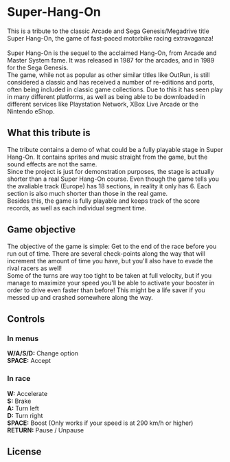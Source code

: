 # Super-Hang-On

This is a tribute to the classic Arcade and Sega Genesis/Megadrive title Super Hang-On, the game of fast-paced motorbike racing extravaganza! <br />
<br />
Super Hang-On is the sequel to the acclaimed Hang-On, from Arcade and Master System fame. It was released in 1987 for the arcades, and in 1989 for the Sega Genesis. <br />
The game, while not as popular as other similar titles like OutRun, is still considered a classic and has received a number of re-editions and ports, often being included in classic game collections. Due to this it has seen play in many different platforms, as well as being able to be downloaded in different services like Playstation Network, XBox Live Arcade or the Nintendo eShop. 

## What this tribute is

The tribute contains a demo of what could be a fully playable stage in Super Hang-On. It contains sprites and music straight from the game, but the sound effects are not the same.<br />
Since the project is just for demonstration purposes, the stage is actually shorter than a real Super Hang-On course. Even though the game tells you the avaliable track (Europe) has 18 sections, in reality it only has 6. Each section is also much shorter than those in the real game.<br />
Besides this, the game is fully playable and keeps track of the score records, as well as each individual segment time.<br />

## Game objective

The objective of the game is simple: Get to the end of the race before you run out of time. There are several check-points along the way that will increment the amount of time you have, but you'll also have to evade the rival racers as well!<br />
Some of the turns are way too tight to be taken at full velocity, but if you manage to maximize your speed you'll be able to activate your booster in order to drive even faster than before! This might be a life saver if you messed up and crashed somewhere along the way.

## Controls

### In menus

<b>W/A/S/D:</b> Change option<br />
<b>SPACE:</b> Accept

### In race

<b>W:</b> Accelerate<br />
<b>S:</b> Brake<br />
<b>A:</b> Turn left<br />
<b>D:</b> Turn right<br />
<b>SPACE:</b> Boost (Only works if your speed is at 290 km/h or higher)<br />
<b>RETURN:</b> Pause / Unpause<br />

## License

